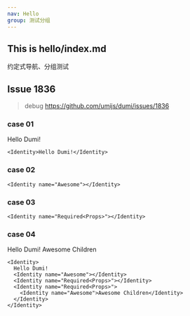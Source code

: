 ```yaml
---
nav: Hello
group: 测试分组
---
```


## This is hello/index.md

约定式导航、分组测试

## Issue 1836

> debug https://github.com/umijs/dumi/issues/1836

### case 01

<Identity>Hello Dumi!</Identity>

```tsx | pure
<Identity>Hello Dumi!</Identity>
```

### case 02

<Identity name="Awesome"></Identity>

```tsx | pure
<Identity name="Awesome"></Identity>
```

### case 03

<Identity name="Required<Props>"></Identity>

```tsx | pure
<Identity name="Required<Props>"></Identity>
```

### case 04

<Identity>
  Hello Dumi!
  <Identity name="Awesome"></Identity>
  <Identity name="Required<Props>"></Identity>
  <Identity name="Required<Props>">
    <Identity name="Awesome">Awesome Children</Identity>
  </Identity>
</Identity>

```tsx | pure
<Identity>
  Hello Dumi!
  <Identity name="Awesome"></Identity>
  <Identity name="Required<Props>"></Identity>
  <Identity name="Required<Props>">
    <Identity name="Awesome">Awesome Children</Identity>
  </Identity>
</Identity>
```
